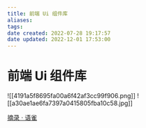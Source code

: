 ```yaml
---
title: 前端 Ui 组件库
aliases: 
tags: 
date created: 2022-07-28 19:17:57
date updated: 2022-12-01 17:53:00
---
```


# 前端 Ui 组件库

![[4191a5f8695fa00a6f42af3cc99f906.png]] ![[a30ae1ae6fa7397a0415805fba10c58.jpg]]

[摘录 · 语雀](https://www.yuque.com/docs/share/5eced5d5-2c63-4232-a56f-23dc103551ba?#)

